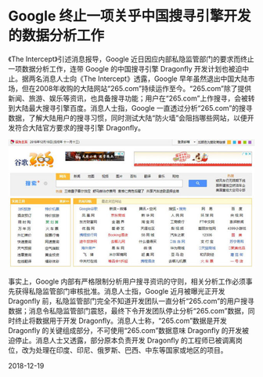 # Google 终止一项关乎中国搜寻引擎开发的数据分析工作



《The Intercept》引述消息报导，Google 近日因应内部私隐监管部门的要求而终止一项数据分析工作，连带 Google 的中国搜寻引擎 Dragonfly 开发计划也被迫中止。据两名消息人士向《The Intercept》透露，Google 早年虽然退出中国大陆市场，但在2008年收购的大陆网站“265.com”持续运作至今。“265.com”除了提供新闻、旅游、娱乐等资讯，也具备搜寻功能；用户在“265.com”上作搜寻，会被转到大陆最大搜寻引擎百度。消息人士指，Google 一直透过分析“265.com”的搜寻数据，了解大陆用户的搜寻习惯，同时测试大陆“防火墙”会阻挡哪些网站，以便开发符合大陆官方要求的搜寻引擎 Dragonfly。

![图-20181219Google终止265](图-20181219Google终止265.jpg)

事实上，Google 内部有严格限制分析用户搜寻资讯的守则，相关分析工作必须事先获得私隐监管部门审核批准。消息人士指，Google 近月被曝光正开发 Dragonfly 前，私隐监管部门完全不知道开发团队一直分析“265.com”的用户搜寻数据；消息令私隐监管部门震怒，最终下令开发团队停止分析“265.com”数据，同时终止将数据用于开发 Dragonfly。消息人士称，“265.com”数据是开发 Dragonfly 的关键组成部分，不可使用“265.com”数据意味 Dragonfly 的开发被迫停止。消息人士又透露，部分原本负责开发 Dragonfly 的工程师已被调离岗位，改为处理在印度、印尼、俄罗斯、巴西、中东等国家或地区的项目。



2018-12-19
